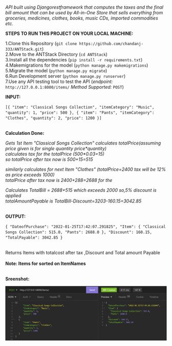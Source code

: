 <br />_API built using Djangorestframework that computes the taxes and the final bill amount that can be used by All-in-One Store that sells everything from groceries, medicines, clothes, books, music CDs, imported commodities etc._<br />

**STEPS TO RUN THIS PROJECT ON YOUR LOCAL MACHINE:**<br />

1.Clone this Repository (`git clone https://github.com/chandanj-333/ANTStack.git`) <br />
2.Move to the ANTStack Directory (`cd ANTStack`)<br />
3.Install all the dependencies (`pip install -r requirements.txt`) <br />
4.Makemigrations for the model (`python manage.py makemigrations`) <br />
5.Migrate the model (`python manage.py migrate`) <br />
6.Run Development server (`python manage.py runserver`) <br />
7.Use any API testing tool to test the API (_endpoint:_ `http://127.0.0.1:8000/items/`  _Method Supported:_ `POST`)<br />

**INPUT:**<br />

`[{
       "item": "Classical Songs Collection",
       "itemCategory": "Music",
       "quantity": 1,
       "price": 500
   },
   {
       "item": "Pants",
       "itemCategory": "Clothes",
       "quantity": 2,
       "price": 1200
   }]`

<br />**Calculation Done:**<br />

_Gets 1st Item "Classical Songs Collection" calculates totalPrice(assuming price given is for single quantity price*quantity)_ <br />
_calculates tax for the totalPrice (500*0.03=15)_ <br />
_so totalPrice after tax now is 500+15=515_ <br />

_similarly calculates for next Item "Clothes" (totalPrice=2400 tax will be 12% as price exceeds 1000)_ <br />
_totalPrice after tax now is 2400+288=2688 for the_ <br />

_Calculates TotalBill = 2688+515 which exceeds 2000 so,5% discount is applied_ <br />
_totalAmountPayable is TotalBill-Discount=3203-160.15=3042.85_ <br />

<br />**OUTPUT:**<br />

`{
	"DateofPurchase": "2022-01-25T17:42:07.291825",
	"Item": {
		"Classical Songs Collection": 515.0,
		"Pants": 2688.0
	},
	"Discount": 160.15,
	"TotalPayable": 3042.85
}`

<br />Returns Items with totalcost after tax ,Discount and Total amount Payable<br />
<br /> **Note: Items for sorted on ItemNames** <br />

<br/>**Sreenshot:**<br />

![img.png](img.png)
